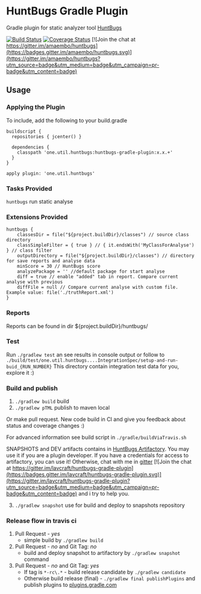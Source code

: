 HuntBugs Gradle Plugin
======================

Gradle plugin for static analyzer tool [HuntBugs](https://github.com/amaembo/huntbugs)

[![Build Status](https://travis-ci.org/lavcraft/huntbugs-gradle-plugin.svg?branch=master)](https://travis-ci.org/lavcraft/huntbugs-gradle-plugin)
[![Coverage Status](https://coveralls.io/repos/github/lavcraft/huntbugs-gradle-plugin/badge.svg?branch=master)](https://coveralls.io/github/lavcraft/huntbugs-gradle-plugin?branch=master)
[![Join the chat at https://gitter.im/amaembo/huntbugs](https://badges.gitter.im/amaembo/huntbugs.svg)](https://gitter.im/amaembo/huntbugs?utm_source=badge&utm_medium=badge&utm_campaign=pr-badge&utm_content=badge)

## Usage

### Applying the Plugin

To include, add the following to your build.gradle

    buildscript {
      repositories { jcenter() }

      dependencies {
        classpath 'one.util.huntbugs:huntbugs-gradle-plugin:x.x.+'
      }
    }

    apply plugin: 'one.util.huntbugs'

### Tasks Provided

`huntbugs` run static analyse

### Extensions Provided

    huntbugs {
        classesDir = file("${project.buildDir}/classes") // source class directory
        classSimpleFilter = { true } // { it.endsWith('MyClassForAnalyse') } // class filter
        outputDirectory = file("${project.buildDir}/classes") // directory for save reports and analyse data
        minScore = 30 // HuntBugs score
        analyzePackage = '' //default package for start analyse
        diff = true // enable "added" tab in report. Compare current analyse with previous
        diffFile = null // Compare current analyse with custom file. Example value: file('./truthReport.xml')
    }

### Reports

Reports can be found in dir ${project.buildDir}/huntbugs/

### Test

Run `./gradlew test` an see results in console output or follow to `./build/test/one.util.huntbugs....IntegrationSpec/setup-and-run-buid_{RUN_NUMBER}`
This directory contain integration test data for you, explore it :)

### Build and publish

1. `./gradlew build` build
2. `./gradlew pTML` publish to maven local

Or make pull request. New code build in CI and give you feedback about status and coverage changes :)

For advanced information see build script in `./gradle/buildViaTravis.sh`

SNAPSHOTS and DEV artifacts contains in [HuntBugs Artifactory](https://huntbugs.jfrog.io/huntbugs/webapp/#/artifacts/browse/tree/General/oss-snapshot-local/one/util/huntbugs/huntbugs-gradle-plugin). You may use it if you are a plugin developer.
If you have a credentials for access to artifactory, you can use it! Otherwise, chat with me in [gitter](https://gitter.im/lavcraft/huntbugs-gradle-plugin) [![Join the chat at https://gitter.im/lavcraft/huntbugs-gradle-plugin](https://badges.gitter.im/lavcraft/huntbugs-gradle-plugin.svg)](https://gitter.im/lavcraft/huntbugs-gradle-plugin?utm_source=badge&utm_medium=badge&utm_campaign=pr-badge&utm_content=badge) and i try to help you.

3. `./gradlew snapshot` use for build and deploy to snapshots repository

### Release flow in travis ci

1. Pull Request - *yes*
    * simple build by `./gradlew build`
2. Pull Request - *no* and Git Tag: *no*
    * build and deploy snapshot to artifactory by `./gradlew snapshot` command
3. Pull Request - *no* and Git Tag: *yes*
    * If tag is `*-rc\.*` - build release candidate by `./gradlew candidate`
    * Otherwise build release (final) - `./gradlew final publishPlugins` and publish plugins to [plugins.gradle.com](http://plugins.gradle.com)